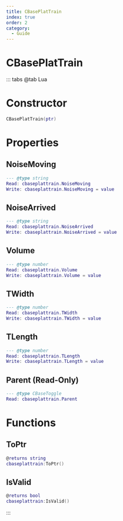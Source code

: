 ```yaml
---
title: CBasePlatTrain
index: true
order: 2
category:
  - Guide
---
```


# CBasePlatTrain

::: tabs
@tab Lua
# Constructor
```lua
CBasePlatTrain(ptr)
```
# Properties
## NoiseMoving 
```lua
--- @type string
Read: cbaseplattrain.NoiseMoving
Write: cbaseplattrain.NoiseMoving = value
```
## NoiseArrived 
```lua
--- @type string
Read: cbaseplattrain.NoiseArrived
Write: cbaseplattrain.NoiseArrived = value
```
## Volume 
```lua
--- @type number
Read: cbaseplattrain.Volume
Write: cbaseplattrain.Volume = value
```
## TWidth 
```lua
--- @type number
Read: cbaseplattrain.TWidth
Write: cbaseplattrain.TWidth = value
```
## TLength 
```lua
--- @type number
Read: cbaseplattrain.TLength
Write: cbaseplattrain.TLength = value
```
## Parent (Read-Only)
```lua
--- @type CBaseToggle
Read: cbaseplattrain.Parent
```
# Functions
## ToPtr
```lua
@returns string
cbaseplattrain:ToPtr()
```
## IsValid
```lua
@returns bool
cbaseplattrain:IsValid()
```

:::